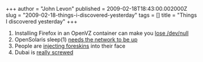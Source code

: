 +++
author = "John Levon"
published = 2009-02-18T18:43:00.002000Z
slug = "2009-02-18-things-i-discovered-yesterday"
tags = []
title = "Things I discovered yesterday"
+++
1.  Installing Firefox in an OpenVZ container can make you [lose
    /dev/null](http://forum.openvz.org/index.php?t=msg&goto=30337)
2.  OpenSolaris sleep(1) [needs the network to be
    up](http://mail.opensolaris.org/pipermail/tools-discuss/2009-February/008355.html)
3.  People are [injecting
    foreskins](http://www.sciam.com/article.cfm?id=a-cut-above-the-rest-wrin)
    into their face
4.  Dubai is [really
    screwed](http://i.gizmodo.com/5155782/even-illustrious-dubai-is-suffering-a-devastating-real-estate-crash)
